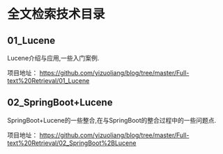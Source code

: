 # 全文检索技术目录

## 01_Lucene

Lucene介绍与应用,一些入门案例.

项目地址： <https://github.com/yizuoliang/blog/tree/master/Full-text%20Retrieval/01_Lucene>

## 02_SpringBoot+Lucene

SpringBoot+Lucene的一些整合,在与SpringBoot的整合过程中的一些问题点.

项目地址： <https://github.com/yizuoliang/blog/tree/master/Full-text%20Retrieval/02_SpringBoot%2BLucene>